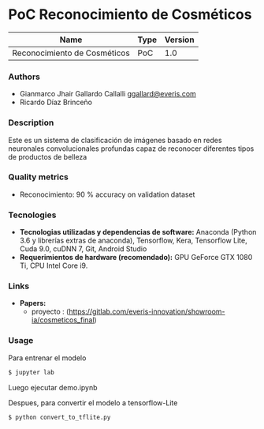 # PoC Reconocimiento de Cosméticos

| Name | Type | Version|
|---|---|---|
| Reconocimiento de Cosméticos | PoC | 1.0 |

### Authors
- Gianmarco Jhair Gallardo Callalli ggallard@everis.com
- Ricardo Díaz Brinceño	

### Description
Este es un sistema de clasificación de imágenes basado en redes neuronales convolucionales profundas 
capaz de reconocer diferentes tipos de productos de belleza

### Quality metrics
- Reconocimiento: 90 % accuracy on validation dataset

### Tecnologies
- **Tecnologias utilizadas y dependencias de software:** Anaconda (Python 3.6 y librerías extras de anaconda), Tensorflow, Kera, Tensorflow Lite, Cuda 9.0, cuDNN 7, Git, Android Studio
- **Requerimientos de hardware (recomendado):** GPU GeForce GTX 1080 Ti, CPU Intel Core i9.

### Links
- **Papers:**
	- proyecto : (https://gitlab.com/everis-innovation/showroom-ia/cosmeticos_final)

### Usage

Para entrenar el modelo
```bash
$ jupyter lab
```
Luego ejecutar demo.ipynb

Despues, para convertir el modelo a tensorflow-Lite
```bash
$ python convert_to_tflite.py 
```
